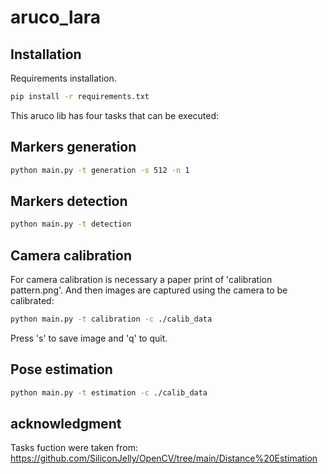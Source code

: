 # aruco_lara

## Installation

Requirements installation.

```bash
pip install -r requirements.txt
```

This aruco lib has four tasks that can be executed:

## Markers generation

```bash
python main.py -t generation -s 512 -n 1
```

## Markers detection

```bash
python main.py -t detection
```

## Camera calibration

For camera calibration is necessary a paper print of 'calibration pattern.png'. And then images are captured using the camera to be calibrated:

```bash
python main.py -t calibration -c ./calib_data
```

Press 's' to save image and 'q' to quit.


## Pose estimation

```bash
python main.py -t estimation -c ./calib_data
```

## acknowledgment

Tasks fuction were taken from: https://github.com/SiliconJelly/OpenCV/tree/main/Distance%20Estimation
